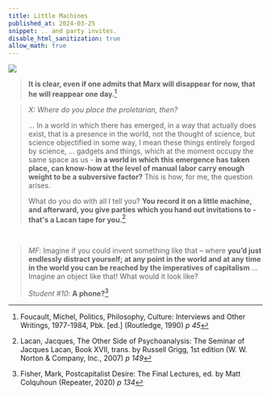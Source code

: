 ```yaml
---
title: Little Machines
published_at: 2024-03-25
snippet: .. and party invites.
disable_html_sanitization: true
allow_math: true
---
```


<img src="/240325/little_machines.png" style="background-color:transparent">

> **It is clear, even if one admits that Marx will disappear for now, that he will reappear one day.**[^1]

[^1]: Foucault, Michel, Politics, Philosophy, Culture: Interviews and Other Writings, 1977-1984, Pbk. [ed.] (Routledge, 1990) *p 45*

<canvas id="book_cnv"></canvas>

> *X: Where do you place the proletarian, then?*
>
>
>
> ... In a world in which there has emerged, in a way that actually does exist, that is a presence in the world, not the thought of science, but science objectified in some way, I mean these things entirely forged by science, ... gadgets and things, which at the moment occupy the same space as us - **in a world in which this emergence has taken place, can know-how at the level of manual labor carry enough weight to be a subversive factor?**  This is how, for me, the question arises.
>
>
>
> What do you do with all I tell you?  **You record it on a little machine, and afterward, you give parties which you hand out invitations to - that's a Lacan tape for you.**[^2]

[^2]: Lacan, Jacques, The Other Side of Psychoanalysis: The Seminar of Jacques Lacan, Book XVII, trans. by Russell Grigg, 1st edition (W. W. Norton & Company, Inc., 2007) *p 149* 

<canvas id="tape_cnv"></canvas>

<br>

> *MF*: Imagine if you could invent something like that – where **you’d just endlessly distract yourself; at any point in the world and at any time in the world you can be reached by the imperatives of capitalism** ... Imagine an object like that! What would it look like?
>
> *Student #10*: **A phone?**[^3]

[^3]: Fisher, Mark, Postcapitalist Desire: The Final Lectures, ed. by Matt Colquhoun (Repeater, 2020) *p 134*

<canvas id="phone_cnv"></canvas>



<script type="module">
   import { Glitcher } from "/scripts/glitcher.js"

   const quotes = document.getElementsByTagName (`blockquote`)
   for (const e of quotes) {
      e.style.color = `black`
      e.style.borderLeftColor = `black`
   }

   const footnotes = document.getElementsByClassName (`footnotes`)
   // console.dir ()
   for (const f of footnotes) {
      f.style.color = `black`
      f.style.borderTopColor = `black`
   }

   const anchortext = document.getElementsByTagName (`a`)
   for (const a of anchortext) {
      a.style.color = `black`
   }

   const bg = document.body.style.backgroundColor

   const phone_cnv = document.getElementById (`phone_cnv`)
   const phone_ctx = phone_cnv.getContext (`2d`)

   const tape_cnv = document.getElementById (`tape_cnv`)
   const tape_ctx = tape_cnv.getContext (`2d`)

   const book_cnv = document.getElementById (`book_cnv`)
   const book_ctx = book_cnv.getContext (`2d`)

   const marx_path = `/240325/karl_marx.png`

   const phone_glitcher = await Glitcher.instantiate (phone_ctx, bg, marx_path)
   const tape_glitcher = await Glitcher.instantiate (tape_ctx, bg, marx_path)
   const book_glitcher = await Glitcher.instantiate (book_ctx, bg, marx_path)

   const background = ctx => {
      ctx.fillStyle = document.body.style.backgroundColor
      ctx.fillRect (0, 0, ctx.canvas.width, ctx.canvas.height)
   }
   
   const phone = new Image ()
   phone.src = `/240325/phone.png`

   const tape = new Image ()
   tape.src = `/240325/cassette.png`

   const book = new Image ()
   book.src = `/240325/book.png`

   const draw_frame = () => {
      book_glitcher.draw ()
      book_ctx.drawImage (book, 0, 0, phone_cnv.width, phone_cnv.height)

      tape_glitcher.draw ()
      tape_ctx.drawImage (tape, 0, 0, phone_cnv.width, phone_cnv.height)

      phone_glitcher.draw ()
      phone_ctx.drawImage (phone, 0, 0, phone_cnv.width, phone_cnv.height)

      requestAnimationFrame (draw_frame)
   }
   draw_frame ()

</script>

